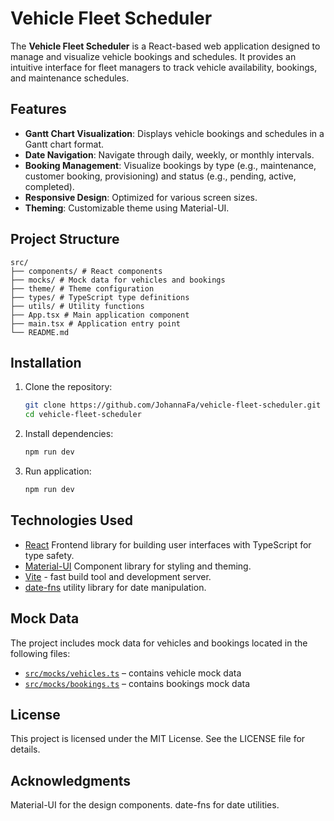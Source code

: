 # Vehicle Fleet Scheduler

The **Vehicle Fleet Scheduler** is a React-based web application designed to manage and visualize vehicle bookings and schedules. It provides an intuitive interface for fleet managers to track vehicle availability, bookings, and maintenance schedules.

## Features

- **Gantt Chart Visualization**: Displays vehicle bookings and schedules in a Gantt chart format.
- **Date Navigation**: Navigate through daily, weekly, or monthly intervals.
- **Booking Management**: Visualize bookings by type (e.g., maintenance, customer booking, provisioning) and status (e.g., pending, active, completed).
- **Responsive Design**: Optimized for various screen sizes.
- **Theming**: Customizable theme using Material-UI.

## Project Structure
```
src/ 
├── components/ # React components 
├── mocks/ # Mock data for vehicles and bookings 
├── theme/ # Theme configuration 
├── types/ # TypeScript type definitions 
├── utils/ # Utility functions 
├── App.tsx # Main application component 
├── main.tsx # Application entry point
└── README.md
```

## Installation

1. Clone the repository:

   ```bash
   git clone https://github.com/JohannaFa/vehicle-fleet-scheduler.git
   cd vehicle-fleet-scheduler


2. Install dependencies:

   ```bash
   npm run dev


2. Run application:

   ```bash
   npm run dev


## Technologies Used
- [React](https://react.dev/) Frontend library for building user interfaces with TypeScript for type safety.
- [Material-UI](https://mui.com/?srsltid=AfmBOoo5frjBEyK85nzRzt2-oGB1VA2lIbjyviwiJYQfmNwV6hCjd4Ad) Component library for styling and theming.
- [Vite](https://vite.dev/) - fast build tool and development server.
- [date-fns](https://date-fns.org/) utility library for date manipulation.

## Mock Data
The project includes mock data for vehicles and bookings located in the following files:

- [`src/mocks/vehicles.ts`](src/mocks/vehicles.ts) – contains vehicle mock data  
- [`src/mocks/bookings.ts`](src/mocks/bookings.ts) – contains bookings mock data   

## License
This project is licensed under the MIT License. See the LICENSE file for details.

## Acknowledgments
Material-UI for the design components.
date-fns for date utilities.
